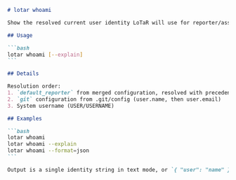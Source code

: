 ````markdown
# lotar whoami

Show the resolved current user identity LoTaR will use for reporter/assignee.

## Usage

```bash
lotar whoami [--explain]
```

## Details

Resolution order:
1. `default_reporter` from merged configuration, resolved with precedence: CLI > env > home > project > global > defaults
2. `git` configuration from .git/config (user.name, then user.email)
3. System username (USER/USERNAME)

## Examples

```bash
lotar whoami
lotar whoami --explain
lotar whoami --format=json
```

Output is a single identity string in text mode, or `{ "user": "name" }` in JSON mode.
````
